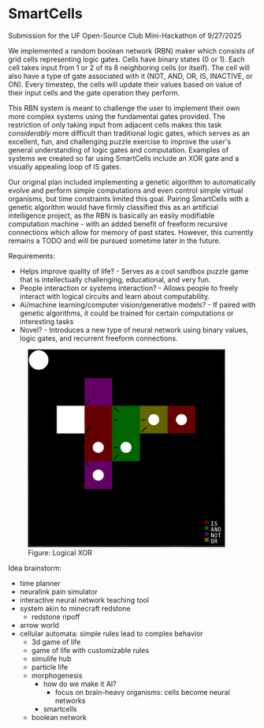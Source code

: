 # SmartCells

Submission for the UF Open-Source Club Mini-Hackathon of 9/27/2025

We implemented a random boolean network (RBN) maker which consists of grid cells representing logic gates. Cells have binary states (0 or 1). Each cell takes input from 1 or 2 of its 8 neighboring cells (or itself). The cell will also have a type of gate associated with it (NOT, AND, OR, IS, INACTIVE, or ON). Every timestep, the cells will update their values based on value of their input cells and the gate operation they perform.

This RBN system is meant to challenge the user to implement their own more complex systems using the fundamental gates provided. The restriction of only taking input from adjacent cells makes this task <i>considerably</i> more difficult than traditional logic gates, which serves as an excellent, fun, and challenging puzzle exercise to improve the user's general understanding of logic gates and computation. Examples of systems we created so far using SmartCells include an XOR gate and a visually appealing loop of IS gates.

Our original plan included implementing a genetic algorithm to automatically evolve and perform simple computations and even control simple virtual organisms, but time constraints limited this goal. Pairing SmartCells with a genetic algorithm would have firmly classified this as an artificial intelligence project, as the RBN is basically an easily modifiable computation machine - with an added benefit of freeform recursive connections which allow for memory of past states. However, this currently remains a TODO and will be pursued sometime later in the future.




Requirements:
- Helps improve quality of life?
      - Serves as a cool sandbox puzzle game that is intellectually challenging, educational, and very fun.
- People interaction or systems interaction?
      - Allows people to freely interact with logical circuits and learn about computability.
- Ai/machine learning/computer vision/generative models?
      - If paired with genetic algorithms, it could be trained for certain computations or interesting tasks
- Novel?
      - Introduces a new type of neural network using binary values, logic gates, and recurrent freeform connections.

<figure>
  <img src="./images/SmartCells-XOR.png" alt="Logical XOR diagram" width="400">
  <figcaption>Figure: Logical XOR</figcaption>
</figure>


Idea brainstorm:
- time planner
- neuralink pain simulator
- interactive neural network teaching tool
- system akin to minecraft redstone
    + redstone ripoff
- arrow world
- cellular automata: simple rules lead to complex behavior
    + 3d game of life
    + game of life with customizable rules
    + simulife hub
    + particle life
    + morphogenesis
        + how do we make it AI?
            - focus on brain-heavy organisms: cells become neural networks
        + smartcells
    + boolean network
